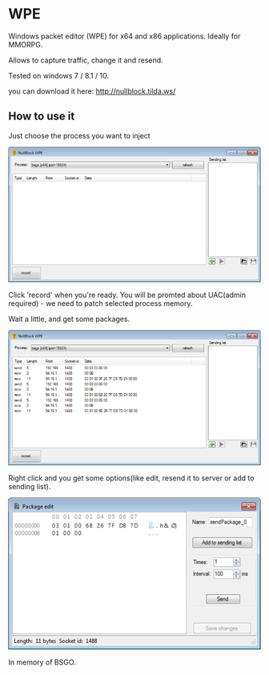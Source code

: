 # WPE
Windows packet editor (WPE) for x64 and x86 applications. Ideally for MMORPG.

Allows to capture traffic, change it and resend.

Tested on windows 7 / 8.1 / 10.

you can download it here:
http://nullblock.tilda.ws/

## How to use it
Just choose the process you want to inject

![begining](start.png)


Click 'record' when you're ready. You will be promted about UAC(admin required) - we need to patch selected process memory.

Wait a little, and get some packages.

![recorded some packages](recorded.png)


Right click and you get some options(like edit, resend it to server or add to sending list).

![edit package](edit.png)

In memory of BSGO.
